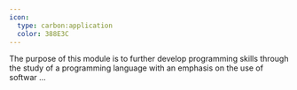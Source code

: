 ```yaml
---
icon:
  type: carbon:application
  color: 388E3C
---
```


The purpose of this module is to further develop programming skills through the study of a programming language with an emphasis on the use of softwar ... 
